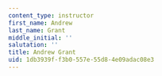 ```yaml
---
content_type: instructor
first_name: Andrew
last_name: Grant
middle_initial: ''
salutation: ''
title: Andrew Grant
uid: 1db3939f-f3b0-557e-55d8-4e09adac08e3
---
```

